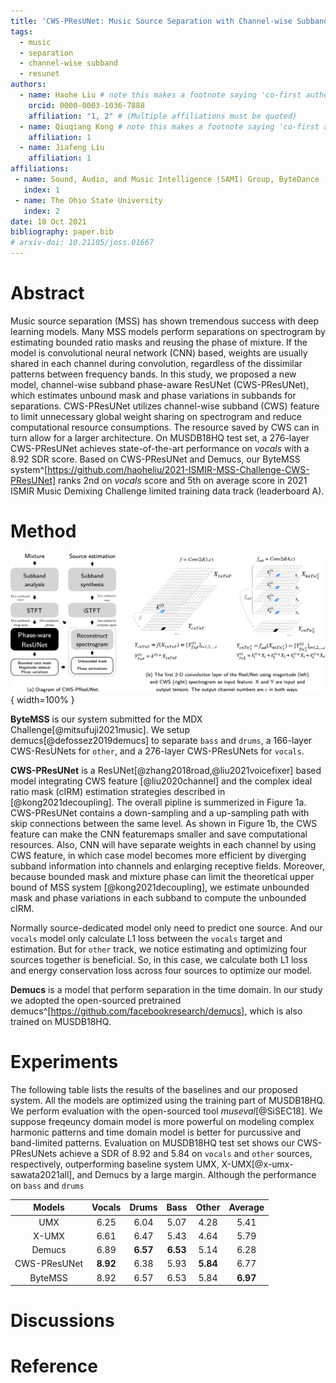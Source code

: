```yaml
---
title: 'CWS-PResUNet: Music Source Separation with Channel-wise Subband Phase-aware ResUNet'
tags:
  - music
  - separation
  - channel-wise subband
  - resunet
authors:
  - name: Haohe Liu # note this makes a footnote saying 'co-first author'
    orcid: 0000-0003-1036-7888
    affiliation: "1, 2" # (Multiple affiliations must be quoted)
  - name: Qiuqiang Kong # note this makes a footnote saying 'co-first author'
    affiliation: 1
  - name: Jiafeng Liu
    affiliation: 1
affiliations:
 - name: Sound, Audio, and Music Intelligence (SAMI) Group, ByteDance
   index: 1
 - name: The Ohio State University
   index: 2
date: 10 Oct 2021
bibliography: paper.bib
# arxiv-doi: 10.21105/joss.01667
---
```


# Abstract	

Music source separation (MSS) has shown tremendous success with deep learning models. Many MSS models perform separations on spectrogram by estimating bounded ratio masks and reusing the phase of mixture. If the model is convolutional neural network (CNN) based, weights are usually shared in each channel during convolution, regardless of the dissimilar patterns between frequency bands. In this study, we proposed a new model, channel-wise subband phase-aware ResUNet (CWS-PResUNet), which estimates unbound mask and phase variations in subbands for separations. CWS-PResUNet utilizes channel-wise subband (CWS) feature to limit unnecessary global weight sharing on spectrogram and reduce computational resource consumptions. The resource saved by CWS can in turn allow for a larger architecture. On MUSDB18HQ test set, a 276-layer CWS-PResUNet achieves state-of-the-art performance on *vocals* with a 8.92 SDR score. Based on CWS-PResUNet and Demucs, our ByteMSS system^[https://github.com/haoheliu/2021-ISMIR-MSS-Challenge-CWS-PResUNet] ranks 2nd on *vocals* score and 5th on average score in 2021 ISMIR Music Demixing Challenge limited training data track (leaderboard A).

# Method

![Overview of our system and a comparison between using magnitude and channel-wise subband spectrogram as the input feature.](graphs/main.png){ width=100% }

**ByteMSS** is our system submitted for the MDX Challenge[@mitsufuji2021music]. We setup demucs[@defossez2019demucs] to separate `bass` and `drums`, a 166-layer CWS-ResUNets for `other`, and a 276-layer CWS-PResUNets for `vocals`. 

**CWS-PResUNet** is a ResUNet[@zhang2018road,@liu2021voicefixer] based model integrating CWS feature [@liu2020channel] and the complex ideal ratio mask (cIRM) estimation strategies described in [@kong2021decoupling]. The overall pipline is summerized in Figure 1a. CWS-PResUNet contains a down-sampling and a up-sampling path with skip connections between the same level. As shown in Figure 1b, the CWS feature can make the CNN featuremaps smaller and save computational resources. Also, CNN will have separate weights in each channel by using CWS feature, in which case model becomes more efficient by diverging subband information into channels and enlarging receptive fields. Moreover, because bounded mask and mixture phase can limit the theoretical upper bound of MSS system [@kong2021decoupling], we estimate unbounded mask and phase variations in each subband to compute the unbounded cIRM. 

Normally source-dedicated model only need to predict one source. And our `vocals` model only calculate L1 loss between the `vocals` target and estimation. But for `other` track, we notice estimating and optimizing four sources together is beneficial. So, in this case, we calculate both L1 loss and energy conservation loss across four sources to optimize our model.

**Demucs** is a model that perform separation in the time domain. In our study we adopted the open-sourced pretrained demucs^[https://github.com/facebookresearch/demucs], which is also trained on MUSDB18HQ.

# Experiments

The following table lists the results of the baselines and our proposed system. All the models are optimized using the training part of MUSDB18HQ. We perform evaluation with the open-sourced tool *museval*[@SiSEC18]. We suppose freqeuncy domain model is more powerful on modeling complex harmonic patterns and time domain model is better for purcussive and band-limited patterns. Evaluation on MUSDB18HQ test set shows our CWS-PResUNets achieve a SDR of 8.92 and 5.84 on `vocals` and `other` sources, respectively, outperforming baseline system UMX, X-UMX[@x-umx-sawata2021all], and Demucs by a large margin. Although the performance on `bass` and `drums`

|    Models    | Vocals | Drums |  Bass | Other | Average |
|:------------:|:------:|:-----:|:-----:|:-----:|:-------:|
|      UMX     |  6.25  |  6.04 |  5.07 |  4.28 |  5.41   |
|     X-UMX    |  6.61  | 6.47  | 5.43  | 4.64  |  5.79   |
|    Demucs    |  6.89  | **6.57**  | **6.53**  | 5.14  |  6.28   |
| CWS-PResUNet |  **8.92**  | 6.38  | 5.93  | **5.84**  |  6.77   |
|    ByteMSS   |  8.92  | 6.57  | 6.53  | 5.84  |  **6.97**   |

# Discussions

# Reference